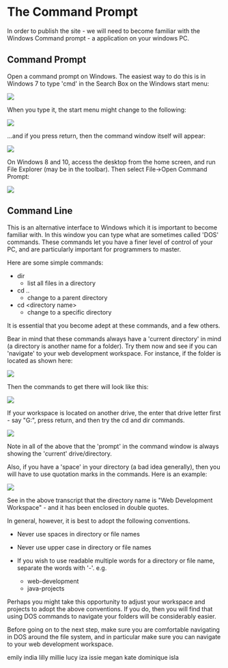 # The Command Prompt

In order to publish the site - we will need to become familiar with the Windows Command prompt - a application on your windows PC.

## Command Prompt

Open a command prompt on Windows. The easiest way to do this is in Windows 7 to type 'cmd' in the Search Box on the Windows start menu:

![](img/46.png)

When you type it, the start menu might change to the following:

![](img/47.png)

...and if you press return, then the command window itself will appear:

![](img/48.png)

On Windows 8 and 10, access the desktop from the home screen, and run File Explorer (may be in the toolbar). Then select File->Open Command Prompt:

![](img/49.png)

## Command Line

This is an alternative interface to Windows which it is important to become familiar with. In this window you can type what are sometimes called 'DOS' commands. These commands let you have a finer level of control of your PC, and are particularly important for programmers to master.

Here are some simple commands:

- dir
    - list all files in a directory
- cd ..
    - change to a parent directory
- cd \<directory name>
    - change to a specific directory

It is essential that you become adept at these commands, and a few others.

Bear in mind that these commands always have a 'current directory' in mind (a directory is another name for a folder). Try them now and see if you can 'navigate' to your web development workspace. For instance, if the folder is located as shown here:

![](img/50.png)

Then the commands to get there will look like this:

![](img/51.png)

If your workspace is located on another drive, the enter that drive letter first - say "G:", press return, and then try the cd and dir commands.

![](img/52.png)

Note in all of the above that the 'prompt' in the command window is always showing the 'current' drive/directory.

Also, if you have a 'space' in your directory (a bad idea generally), then you will have to use quotation marks in the commands. Here is an example:

![](img/53.png)

See in the above transcript that the directory name is "Web Development Workspace" - and it has been enclosed in double quotes.

In general, however, it is best to adopt the following conventions.

- Never use spaces in directory or file names

- Never use upper case in directory or file names

- If you wish to use readable multiple words for a directory or file name, separate the words with '-'. e.g.
    - web-development
    - java-projects

Perhaps you might take this opportunity to adjust your workspace and projects to adopt the above conventions. If you do, then you will find that using DOS commands to navigate your folders will be considerably easier.

Before going on to the next step, make sure you are comfortable navigating in DOS around the file system, and in particular make sure you can navigate to your web development workspace.





emily
india lilly
millie
lucy
iza
issie
megan
kate
dominique
isla




